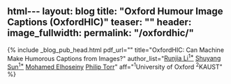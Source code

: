 html---
layout: blog
title: "Oxford Humour Image Captions (OxfordHIC)"
teaser: ""
header:
    image_fullwidth: 
permalink: "/oxfordhic/"
---

{%  include _blog_pub_head.html 
            pdf_url=""
            title="OxfordHIC: Can Machine Make Humorous Captions from Images?"
            author_list="[Runjia Li<sup>1*</sup>](https://www.linkedin.com/in/runjiali-b169451a9/) [Shuyang Sun<sup>1*</sup>](https://kevin-ssy.github.io/) [Mohamed Elhoseiny](https://www.mohamed-elhoseiny.com/) [Philip Torr](https://eng.ox.ac.uk/people/philip-torr/)"
            aff="<sup>1</sup>University of Oxford <sup>2</sup>KAUST"
%}    

<!--         pub_in=pub.pub_in
        bib=pub.bib
        grant=pub.grant -->
